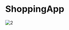 # ShoppingApp


![2](https://github.com/AliArdal/ShoppingApp/assets/135712333/72867a8b-f6d1-4a54-a553-d0362c0198a5)
